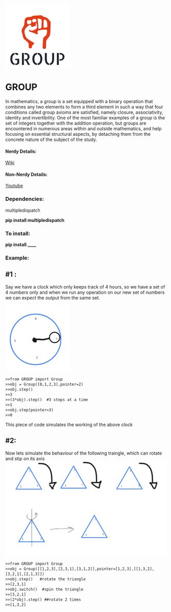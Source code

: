 
![GitHub Logo](/images/dedabc81-4260-491a-b121-7a9a29026704_200x200.png)


# GROUP

In mathematics, a group is a set equipped with a binary operation that combines any two elements to form a third element in such a way that four conditions called group axioms are satisfied, namely closure, associativity, identity and invertibility. One of the most familiar examples of a group is the set of integers together with the addition operation, but groups are encountered in numerous areas within and outside mathematics, and help focusing on essential structural aspects, by detaching them from the concrete nature of the subject of the study.

#### Nerdy Details:

[Wiki](https://en.wikipedia.org/wiki/Group_(mathematics))

#### Non-Nerdy Details:
[Youtube](https://www.youtube.com/watch?v=g7L_r6zw4-c)

### Dependencies:
 multipledispatch

  **pip install multipledispatch**
  
  
### To install:

**pip install ____**

### Example:

## #1 :
Say we have a clock which only keeps track of 4 hours, so we have a set of 4 numbers only and when we run any operation on our new set of numbers we can expect the output from the same set.

<img src="https://github.com/SadafShafi/GROUP/blob/main/images/autodraw%2010_1_2020%20(1).png" alt="drawing" width="200"/>

    >>from GROUP import Group
    >>obj = Group([0,1,2,3],pointer=2)
    >>obj.step()
    >>3
    >>(3*obj).step()  #3 steps at a time
    >>1
    >>obj.step(pointer=3)
    >>0
 
This piece of code simulates the working of the above clock


## #2:
Now lets simulate the behaviour of the following traingle, which can rotate and stip on its axis
<img src="https://github.com/SadafShafi/GROUP/blob/main/images/autodraw%2010_1_2020.png" alt="drawing" width="600"/>

    >>from GROUP import Group
    >>obj = Group([[1,2,3],[2,3,1],[3,1,2]],pointer=[1,2,3],[[1,3,2],[3,2,1],[2,1,3]])
    >>obj.step()   #rotate the triangle
    >>[2,3,1]
    >>obj.switch()  #spin the triangle
    >>[3,2,1]
    >>(2*obj).step() ##rotate 2 times
    >>[1,3,2]
    
   
    
